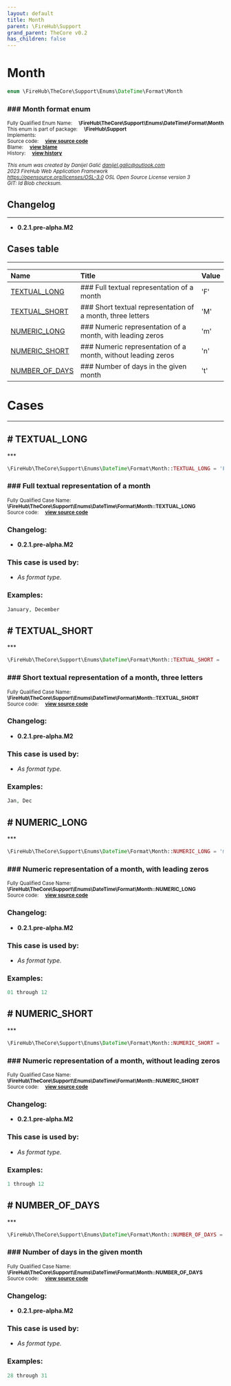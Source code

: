 ```yaml
---
layout: default
title: Month
parent: \FireHub\Support
grand_parent: TheCore v0.2
has_children: false
---
```


<link rel="stylesheet" type="text/css" href="/css/style.css" />

# Month

```php
enum \FireHub\TheCore\Support\Enums\DateTime\Format\Month
```

### ### Month format enum

<sub>Fully Qualified Enum Name:  **\FireHub\TheCore\Support\Enums\DateTime\Format\Month**</sub><br>
<sub>This enum is part of package:  **\FireHub\Support**</sub><br>
<sub>Implements:  **[](/thecore/v0.2)**</sub><br>
<sub>Source code:  **[view source code](https://github.com/The-FireHub-Project/TheCore/blob/v1.0/src/support/enums/datetime/format/firehub.Month.php#L23)**</sub><br>
<sub>Blame:  **[view blame](https://github.com/The-FireHub-Project/TheCore/blame/v1.0/src/support/enums/datetime/format/firehub.Month.php)**</sub><br>
<sub>History:  **[view history](https://github.com/The-FireHub-Project/TheCore/commits/v1.0/src/support/enums/datetime/format/firehub.Month.php)**</sub><br>

<sub>_This enum was created by Danijel Galić <danijel.galic@outlook.com>_</sub><br>
<sub>_2023 FireHub Web Application Framework_</sub><br>
<sub>_<https://opensource.org/licenses/OSL-3.0> OSL Open Source License version 3_</sub><br>
<sub>_GIT: $Id$ Blob checksum._</sub><br>

## Changelog
***

* **0.2.1.pre-alpha.M2** 


## Cases table
***

| Name  | Title | Value |
| :---  | :---  | :---  |
|<a href="#textual_long">TEXTUAL_LONG</a>|### Full textual representation of a month|&#039;F&#039;|
|<a href="#textual_short">TEXTUAL_SHORT</a>|### Short textual representation of a month, three letters|&#039;M&#039;|
|<a href="#numeric_long">NUMERIC_LONG</a>|### Numeric representation of a month, with leading zeros|&#039;m&#039;|
|<a href="#numeric_short">NUMERIC_SHORT</a>|### Numeric representation of a month, without leading zeros|&#039;n&#039;|
|<a href="#number_of_days">NUMBER_OF_DAYS</a>|### Number of days in the given month|&#039;t&#039;|


# Cases
***


<h2><a name="textual_long"># TEXTUAL_LONG</a></h2>
***

```php
\FireHub\TheCore\Support\Enums\DateTime\Format\Month::TEXTUAL_LONG = 'F'
```

### ### Full textual representation of a month

<sub>Fully Qualified Case Name:  **\FireHub\TheCore\Support\Enums\DateTime\Format\Month::TEXTUAL_LONG**</sub><br>
<sub>Source code:  **[view source code](https://github.com/The-FireHub-Project/TheCore/blob/v1.0/src/support/enums/datetime/format/firehub.Month.php#L34)**</sub><br>

### Changelog:

* **0.2.1.pre-alpha.M2** 

### This case is used by:

* *As format type.*


### Examples:

```php
January, December
```



<h2><a name="textual_short"># TEXTUAL_SHORT</a></h2>
***

```php
\FireHub\TheCore\Support\Enums\DateTime\Format\Month::TEXTUAL_SHORT = 'M'
```

### ### Short textual representation of a month, three letters

<sub>Fully Qualified Case Name:  **\FireHub\TheCore\Support\Enums\DateTime\Format\Month::TEXTUAL_SHORT**</sub><br>
<sub>Source code:  **[view source code](https://github.com/The-FireHub-Project/TheCore/blob/v1.0/src/support/enums/datetime/format/firehub.Month.php#L45)**</sub><br>

### Changelog:

* **0.2.1.pre-alpha.M2** 

### This case is used by:

* *As format type.*


### Examples:

```php
Jan, Dec
```



<h2><a name="numeric_long"># NUMERIC_LONG</a></h2>
***

```php
\FireHub\TheCore\Support\Enums\DateTime\Format\Month::NUMERIC_LONG = 'm'
```

### ### Numeric representation of a month, with leading zeros

<sub>Fully Qualified Case Name:  **\FireHub\TheCore\Support\Enums\DateTime\Format\Month::NUMERIC_LONG**</sub><br>
<sub>Source code:  **[view source code](https://github.com/The-FireHub-Project/TheCore/blob/v1.0/src/support/enums/datetime/format/firehub.Month.php#L56)**</sub><br>

### Changelog:

* **0.2.1.pre-alpha.M2** 

### This case is used by:

* *As format type.*


### Examples:

```php
01 through 12
```



<h2><a name="numeric_short"># NUMERIC_SHORT</a></h2>
***

```php
\FireHub\TheCore\Support\Enums\DateTime\Format\Month::NUMERIC_SHORT = 'n'
```

### ### Numeric representation of a month, without leading zeros

<sub>Fully Qualified Case Name:  **\FireHub\TheCore\Support\Enums\DateTime\Format\Month::NUMERIC_SHORT**</sub><br>
<sub>Source code:  **[view source code](https://github.com/The-FireHub-Project/TheCore/blob/v1.0/src/support/enums/datetime/format/firehub.Month.php#L67)**</sub><br>

### Changelog:

* **0.2.1.pre-alpha.M2** 

### This case is used by:

* *As format type.*


### Examples:

```php
1 through 12
```



<h2><a name="number_of_days"># NUMBER_OF_DAYS</a></h2>
***

```php
\FireHub\TheCore\Support\Enums\DateTime\Format\Month::NUMBER_OF_DAYS = 't'
```

### ### Number of days in the given month

<sub>Fully Qualified Case Name:  **\FireHub\TheCore\Support\Enums\DateTime\Format\Month::NUMBER_OF_DAYS**</sub><br>
<sub>Source code:  **[view source code](https://github.com/The-FireHub-Project/TheCore/blob/v1.0/src/support/enums/datetime/format/firehub.Month.php#L78)**</sub><br>

### Changelog:

* **0.2.1.pre-alpha.M2** 

### This case is used by:

* *As format type.*


### Examples:

```php
28 through 31
```



